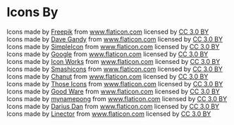 # Icons By

<div>Icons made by <a href="https://www.flaticon.com/authors/freepik" title="Freepik">Freepik</a> from <a href="https://www.flaticon.com/"     title="Flaticon">www.flaticon.com</a> licensed by <a href="http://creativecommons.org/licenses/by/3.0/"     title="Creative Commons BY 3.0" target="_blank">CC 3.0 BY</a></div><div>Icons made by <a href="https://www.flaticon.com/authors/dave-gandy" title="Dave Gandy">Dave Gandy</a> from <a href="https://www.flaticon.com/"     title="Flaticon">www.flaticon.com</a> licensed by <a href="http://creativecommons.org/licenses/by/3.0/"     title="Creative Commons BY 3.0" target="_blank">CC 3.0 BY</a></div><div>Icons made by <a href="https://www.flaticon.com/authors/simpleicon" title="SimpleIcon">SimpleIcon</a> from <a href="https://www.flaticon.com/"     title="Flaticon">www.flaticon.com</a> licensed by <a href="http://creativecommons.org/licenses/by/3.0/"     title="Creative Commons BY 3.0" target="_blank">CC 3.0 BY</a></div><div>Icons made by <a href="https://www.flaticon.com/authors/google" title="Google">Google</a> from <a href="https://www.flaticon.com/"     title="Flaticon">www.flaticon.com</a> licensed by <a href="http://creativecommons.org/licenses/by/3.0/"     title="Creative Commons BY 3.0" target="_blank">CC 3.0 BY</a></div><div>Icons made by <a href="https://www.flaticon.com/authors/icon-works" title="Icon Works">Icon Works</a> from <a href="https://www.flaticon.com/"     title="Flaticon">www.flaticon.com</a> licensed by <a href="http://creativecommons.org/licenses/by/3.0/"     title="Creative Commons BY 3.0" target="_blank">CC 3.0 BY</a></div><div>Icons made by <a href="https://www.flaticon.com/authors/smashicons" title="Smashicons">Smashicons</a> from <a href="https://www.flaticon.com/"     title="Flaticon">www.flaticon.com</a> licensed by <a href="http://creativecommons.org/licenses/by/3.0/"     title="Creative Commons BY 3.0" target="_blank">CC 3.0 BY</a></div><div>Icons made by <a href="https://www.flaticon.com/authors/chanut" title="Chanut">Chanut</a> from <a href="https://www.flaticon.com/"     title="Flaticon">www.flaticon.com</a> licensed by <a href="http://creativecommons.org/licenses/by/3.0/"     title="Creative Commons BY 3.0" target="_blank">CC 3.0 BY</a></div><div>Icons made by <a href="https://www.flaticon.com/authors/those-icons" title="Those Icons">Those Icons</a> from <a href="https://www.flaticon.com/"     title="Flaticon">www.flaticon.com</a> licensed by <a href="http://creativecommons.org/licenses/by/3.0/"     title="Creative Commons BY 3.0" target="_blank">CC 3.0 BY</a></div><div>Icons made by <a href="https://www.flaticon.com/authors/good-ware" title="Good Ware">Good Ware</a> from <a href="https://www.flaticon.com/"     title="Flaticon">www.flaticon.com</a> licensed by <a href="http://creativecommons.org/licenses/by/3.0/"     title="Creative Commons BY 3.0" target="_blank">CC 3.0 BY</a></div><div>Icons made by <a href="https://www.flaticon.com/authors/mynamepong" title="mynamepong">mynamepong</a> from <a href="https://www.flaticon.com/"     title="Flaticon">www.flaticon.com</a> licensed by <a href="http://creativecommons.org/licenses/by/3.0/"     title="Creative Commons BY 3.0" target="_blank">CC 3.0 BY</a></div><div>Icons made by <a href="https://www.flaticon.com/authors/darius-dan" title="Darius Dan">Darius Dan</a> from <a href="https://www.flaticon.com/"     title="Flaticon">www.flaticon.com</a> licensed by <a href="http://creativecommons.org/licenses/by/3.0/"     title="Creative Commons BY 3.0" target="_blank">CC 3.0 BY</a></div><div>Icons made by <a href="https://www.flaticon.com/authors/linector" title="Linector">Linector</a> from <a href="https://www.flaticon.com/"     title="Flaticon">www.flaticon.com</a> licensed by <a href="http://creativecommons.org/licenses/by/3.0/"     title="Creative Commons BY 3.0" target="_blank">CC 3.0 BY</a></div>